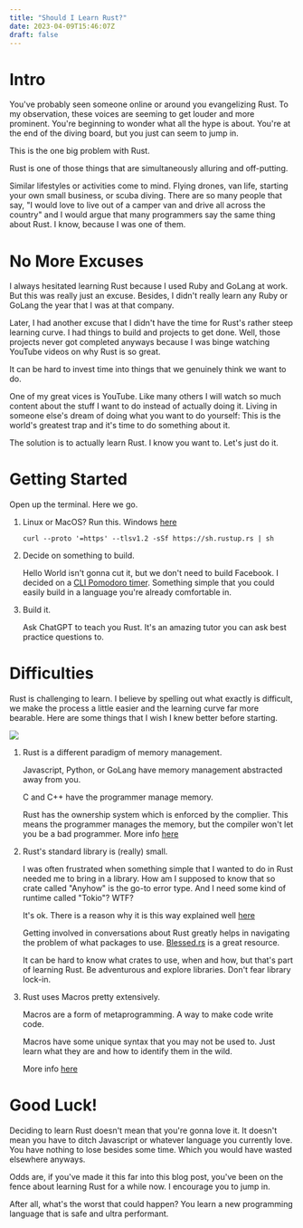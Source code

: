 ```yaml
---
title: "Should I Learn Rust?"
date: 2023-04-09T15:46:07Z
draft: false
---
```


# Intro
You've probably seen someone online or around you evangelizing Rust. To my observation, these voices are seeming to get louder and more prominent. You're beginning to wonder what all the hype is about. You're at the end of the diving board, but you just can seem to jump in.

This is the one big problem with Rust.

Rust is one of those things that are simultaneously alluring and off-putting. 

Similar lifestyles or activities come to mind. Flying drones, van life, starting your own small business, or scuba diving. There are so many people that say, "I would love to live out of a camper van and drive all across the country" and I would argue that many programmers say the same thing about Rust. I know, because I was one of them. 

# No More Excuses

I always hesitated learning Rust because I used Ruby and GoLang at work. But this was really just an excuse. Besides, I didn't really learn any Ruby or GoLang the year that I was at that company. 

Later, I had another excuse that I didn't have the time for Rust's rather steep learning curve. I had things to build and projects to get done. Well, those projects never got completed anyways because I was binge watching YouTube videos on why Rust is so great.  

It can be hard to invest time into things that we genuinely think we want to do. 

One of my great vices is YouTube. Like many others I will watch so much content about the stuff I want to do instead of actually doing it. 
Living in someone else's dream of doing what you want to do yourself: This is the world's greatest trap and it's time to do something about it. 

The solution is to actually learn Rust. I know you want to. Let's just do it.

# Getting Started 

Open up the terminal. Here we go. 

1. Linux or MacOS? Run this.  Windows [here](https://forge.rust-lang.org/infra/other-installation-methods.html#:~:text=x86_64%2Dunknown%2Dnetbsd-,Standalone%20installers,-The%20official%20Rust)

    `curl --proto '=https' --tlsv1.2 -sSf https://sh.rustup.rs | sh`

2. Decide on something to build. 

    Hello World isn't gonna cut it, but we don't need to build Facebook. I decided on a [CLI Pomodoro timer](https://github.com/bericyb/Roma). Something simple that you could easily build in a language you're already comfortable in. 

3. Build it. 
   
    Ask ChatGPT to teach you Rust. It's an amazing tutor you can ask best practice questions to. 


# Difficulties

Rust is challenging to learn. I believe by spelling out what exactly is difficult, we make the process a little easier and the learning curve far more bearable. Here are some things that I wish I knew better before starting.

![](https://stevedonovan.github.io/rust-gentle-intro/PPrustS.png)

1. Rust is a different paradigm of memory management. 
   
    Javascript, Python, or GoLang have memory management abstracted away from you.
   
    C and C++ have the programmer manage memory. 
   
    Rust has the ownership system which is enforced by the complier. This means the programmer manages the memory, but the compiler won't let you be a bad programmer. More info [here](https://doc.rust-lang.org/book/ch04-01-what-is-ownership.html)

2. Rust's standard library is (really) small. 

    I was often frustrated when something simple that I wanted to do in Rust needed me to bring in a library. How am I supposed to know that so crate called "Anyhow" is the go-to error type. And I need some kind of runtime called "Tokio"? WTF?

    It's ok. There is a reason why it is this way explained well [here](https://blog.nindalf.com/posts/rust-stdlib/)
    
    Getting involved in conversations about Rust greatly helps in navigating the problem of what packages to use. [Blessed.rs](https://blessed.rs/crates) is a great resource.

    It can be hard to know what crates to use, when and how, but that's part of learning Rust. Be adventurous and explore libraries. Don't fear library lock-in. 

3. Rust uses Macros pretty extensively.
 
    Macros are a form of metaprogramming. A way to make code write code. 
    
    Macros have some unique syntax that you may not be used to. Just learn what they are and how to identify them in the wild. 

    More info [here](https://blog.logrocket.com/macros-in-rust-a-tutorial-with-examples/)

# Good Luck!

Deciding to learn Rust doesn't mean that you're gonna love it. It doesn't mean you have to ditch Javascript or whatever language you currently love. You have nothing to lose besides some time. Which you would have wasted elsewhere anyways.

Odds are, if you've made it this far into this blog post, you've been on the fence about learning Rust for a while now. I encourage you to jump in. 

After all, what's the worst that could happen? You learn a new programming language that is safe and ultra performant.
    